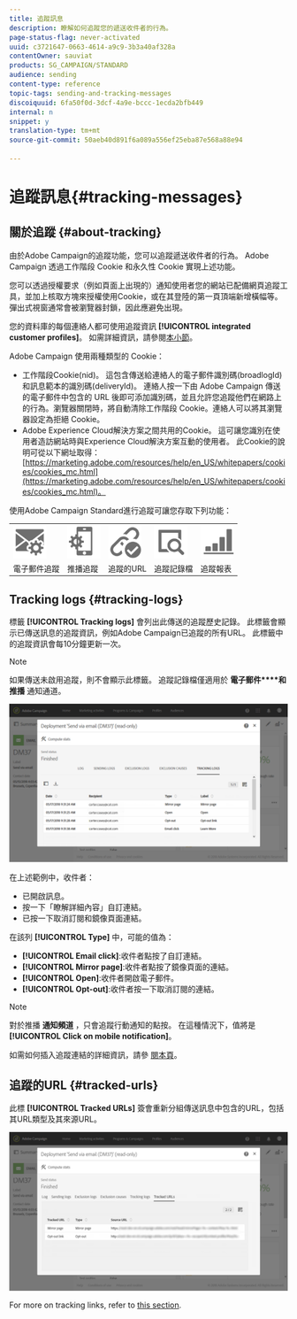 ```yaml
---
title: 追蹤訊息
description: 瞭解如何追蹤您的遞送收件者的行為。
page-status-flag: never-activated
uuid: c3721647-0663-4614-a9c9-3b3a40af328a
contentOwner: sauviat
products: SG_CAMPAIGN/STANDARD
audience: sending
content-type: reference
topic-tags: sending-and-tracking-messages
discoiquuid: 6fa50f0d-3dcf-4a9e-bccc-1ecda2bfb449
internal: n
snippet: y
translation-type: tm+mt
source-git-commit: 50aeb40d891f6a089a556ef25eba87e568a88e94

---
```



# 追蹤訊息{#tracking-messages}

## 關於追蹤 {#about-tracking}

由於Adobe Campaign的追蹤功能，您可以追蹤遞送收件者的行為。 Adobe Campaign 透過工作階段 Cookie 和永久性 Cookie 實現上述功能。

您可以透過授權要求（例如頁面上出現的）通知使用者您的網站已配備網頁追蹤工具，並加上核取方塊來授權使用Cookie，或在其登陸的第一頁頂端新增橫幅等。 彈出式視窗通常會被瀏覽器封鎖，因此應避免出現。

您的資料庫的每個連絡人都可使用追蹤資訊 **[!UICONTROL integrated customer profiles]**。 如需詳細資訊，請參閱[本小節](../../audiences/using/integrated-customer-profile.md)。

Adobe Campaign 使用兩種類型的 Cookie：

* 工作階段Cookie(nid)。 這包含傳送給連絡人的電子郵件識別碼(broadlogId)和訊息範本的識別碼(deliveryId)。 連絡人按一下由 Adobe Campaign 傳送的電子郵件中包含的 URL 後即可添加識別碼，並且允許您追蹤他們在網路上的行為。瀏覽器關閉時，將自動清除工作階段 Cookie。連絡人可以將其瀏覽器設定為拒絕 Cookie。
* Adobe Experience Cloud解決方案之間共用的Cookie。 這可讓您識別在使用者造訪網站時與Experience Cloud解決方案互動的使用者。 此Cookie的說明可從以下網址取得： [https://marketing.adobe.com/resources/help/en_US/whitepapers/cookies/cookies_mc.html](https://marketing.adobe.com/resources/help/en_US/whitepapers/cookies/cookies_mc.html)。

使用Adobe Campaign Standard進行追蹤可讓您存取下列功能：

<table>
<tr>
    <td valign="top">
        <a href="../../administration/using/configuring-email-channel.md#tracking-parameters"><img width="60px" alt="條件" src="assets/icon_email_parameters.png"/></a>
    </td>
    <td valign="top">
        <a href="https://helpx.adobe.com/campaign/kb/push-tracking.html"><img width="60px" alt="條件" src="assets/icon_push_parameters.png"/></a>
    </td>
    <td valign="top">
        <a href="../../designing/using/links.md#about-tracked-urls"><img width="60px" alt="條件" src="assets/icon_url.png"/></a>
    </td>
        <td valign="top">
          <a href="../../sending/using/tracking-messages.md#tracking-logs"><img width="60px" alt="條件" src="assets/icon_log.png"/></a>
    </td>
    </td>
    <td valign="top">
          <a href="../../reporting/using/tracking-indicators.md"><img width="60px" alt="條件" src="assets/icon_report.png"/></a>
</tr>
<tr>
<td>電子郵件追蹤</td>
<td>推播追蹤</td>
<td>追蹤的URL</td>
<td>追蹤記錄檔</td>
<td>追蹤報表</td>
</tr>
</table>

## Tracking logs {#tracking-logs}

標籤 **[!UICONTROL Tracking logs]** 會列出此傳送的追蹤歷史記錄。 此標籤會顯示已傳送訊息的追蹤資訊，例如Adobe Campaign已追蹤的所有URL。 此標籤中的追蹤資訊會每10分鐘更新一次。

>[!NOTE]
>
>如果傳送未啟用追蹤，則不會顯示此標籤。 追蹤記錄檔僅適用於 **電子郵件****和推播** 通知通道。

![](assets/tracking_logs.png)

在上述範例中，收件者：

* 已開啟訊息。
* 按一下「瞭解詳細內容」自訂連結。
* 已按一下取消訂閱和鏡像頁面連結。

在該列 **[!UICONTROL Type]** 中，可能的值為：

* **[!UICONTROL Email click]**:收件者點按了自訂連結。
* **[!UICONTROL Mirror page]**:收件者點按了鏡像頁面的連結。
* **[!UICONTROL Open]**:收件者開啟電子郵件。
* **[!UICONTROL Opt-out]**:收件者按一下取消訂閱的連結。

>[!NOTE]
>
>對於推播 **通知頻道** ，只會追蹤行動通知的點按。 在這種情況下，值將是 **[!UICONTROL Click on mobile notification]**。

如需如何插入追蹤連結的詳細資訊，請參 [閱本頁](../../designing/using/links.md#inserting-a-link)。

## 追蹤的URL {#tracked-urls}

此標 **[!UICONTROL Tracked URLs]** 簽會重新分組傳送訊息中包含的URL，包括其URL類型及其來源URL。

![](assets/sending_delivery6.png)

For more on tracking links, refer to [this section](../../designing/using/links.md#about-tracked-urls).
